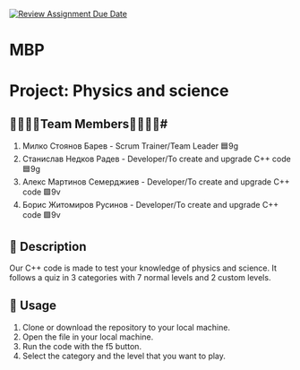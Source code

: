 [![Review Assignment Due Date](https://classroom.github.com/assets/deadline-readme-button-24ddc0f5d75046c5622901739e7c5dd533143b0c8e959d652212380cedb1ea36.svg)](https://classroom.github.com/a/7i_7W-n2)
# MBP
# Project: Physics and science

## 👨‍👨‍👦‍👦Team Members👨‍👨‍👦‍👦#
<ol>
<li>Милко Стоянов Барев - Scrum Trainer/Team Leader 🟦9g</li>
  <li>Станислав Недков Радев - Developer/To create  and upgrade C++ code 🟦9g</li>
  <li>Алекс Мартинов Семерджиев - Developer/To create  and upgrade C++ code 🟩9v</li>
  <li>Борис Житомиров Русинов - Developer/To create  and upgrade C++ code 🟩9v</li>
  </ol>

## 📎 Description
  
Our C++ code is made to test your knowledge of physics and science. It follows a quiz in 3 categories with 7 normal levels and 2 custom levels.

## 🔶 Usage

1. Clone or download the repository to your local machine.
2. Open the file in your local machine.
3. Run the code with the f5 button.
4. Select the category and the level that you want to play.
